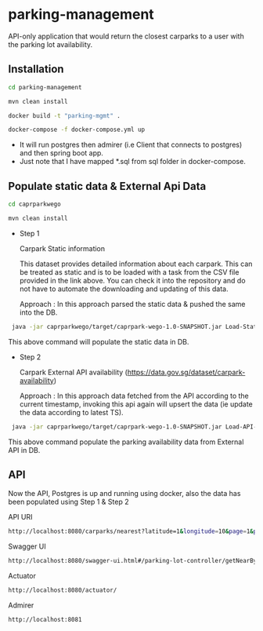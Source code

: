 # parking-management

API-only application that would return the closest carparks to a user with the parking lot availability.

## Installation
```bash
cd parking-management
```
```bash
mvn clean install
```

```bash
docker build -t "parking-mgmt" .
```
```bash
docker-compose -f docker-compose.yml up
```
- It will run postgres then admirer (i.e Client that connects to postgres) and then spring boot app.
- Just note that I have mapped *.sql from sql folder in docker-compose.



## Populate static data & External Api Data
```bash
cd caprparkwego
```
```bash
mvn clean install
```
- Step 1

   Carpark Static information

   This dataset provides detailed information about each carpark. This can be treated as static and is to
be loaded with a task from the CSV file provided in the link above. You can check it into the repository
and do not have to automate the downloading and updating of this data.

  Approach : In this approach parsed the static data & pushed the same into the DB.

```bash
 java -jar caprparkwego/target/caprpark-wego-1.0-SNAPSHOT.jar Load-Static-Data
```

This above command will populate the static data in DB.

- Step 2

  Carpark External API availability (https://data.gov.sg/dataset/carpark-availability)

  Approach : In this approach data fetched from the API according to the current timestamp, invoking this api again will upsert the data (ie update the data according to latest TS).
```bash
 java -jar caprparkwego/target/caprpark-wego-1.0-SNAPSHOT.jar Load-API-Data
```
This above command populate the parking availability data from External API in DB.


## API
Now the API, Postgres is up and running using docker, also the data has been populated using Step 1 & Step 2


API URI
```bash
http://localhost:8080/carparks/nearest?latitude=1&longitude=10&page=1&per_page=2
```
Swagger UI
```bash
http://localhost:8080/swagger-ui.html#/parking-lot-controller/getNearByAvailableParkingSlotsUsingGET
```
Actuator
```bash
http://localhost:8080/actuator/
```
Admirer
```bash
http://localhost:8081
```
